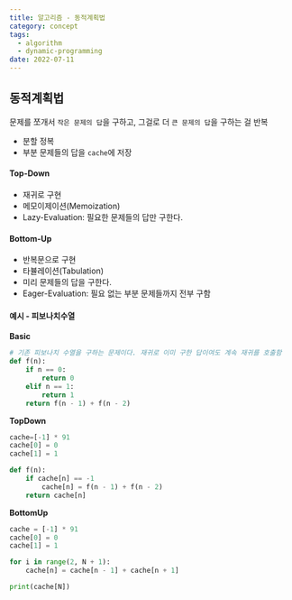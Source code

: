 ```yaml
---
title: 알고리즘 - 동적계획법
category: concept
tags:
  - algorithm
  - dynamic-programming
date: 2022-07-11
---
```


## 동적계획법

문제를 쪼개서 `작은 문제의 답`을 구하고, 그걸로 더 `큰 문제의 답`을 구하는 걸 반복

- 분할 정복
- 부분 문제들의 답을 `cache`에 저장

#### Top-Down

- 재귀로 구현
- 메모이제이션(Memoization)
- Lazy-Evaluation: 필요한 문제들의 답만 구한다.

#### Bottom-Up

- 반복문으로 구현
- 타뷸레이션(Tabulation)
- 미리 문제들의 답을 구한다.
- Eager-Evaluation: 필요 없는 부분 문제들까지 전부 구함

#### 예시 - 피보나치수열

**Basic**

```python
# 기존 피보나치 수열을 구하는 문제이다. 재귀로 이미 구한 답이여도 계속 재귀를 호출함
def f(n):
    if n == 0:
        return 0
    elif n == 1:
        return 1
    return f(n - 1) + f(n - 2)
```

**TopDown**

```python
cache=[-1] * 91
cache[0] = 0
cache[1] = 1

def f(n):
    if cache[n] == -1
        cache[n] = f(n - 1) + f(n - 2)
    return cache[n]
```

**BottomUp**

```python
cache = [-1] * 91
cache[0] = 0
cache[1] = 1

for i in range(2, N + 1):
    cache[n] = cache[n - 1] + cache[n + 1]

print(cache[N])
```
